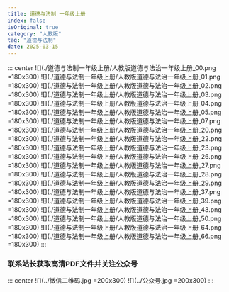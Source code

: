 ```yaml
---
title: 道德与法制 一年级上册
index: false
isOriginal: true
category: "人教版"
tag: "道德与法制"
date: 2025-03-15
---
```


::: center
![](./道德与法制一年级上册/人教版道德与法治一年级上册_00.png =180x300)
![](./道德与法制一年级上册/人教版道德与法治一年级上册_01.png =180x300)
![](./道德与法制一年级上册/人教版道德与法治一年级上册_02.png =180x300)
![](./道德与法制一年级上册/人教版道德与法治一年级上册_03.png =180x300)
![](./道德与法制一年级上册/人教版道德与法治一年级上册_04.png =180x300)
![](./道德与法制一年级上册/人教版道德与法治一年级上册_05.png =180x300)
![](./道德与法制一年级上册/人教版道德与法治一年级上册_07.png =180x300)
![](./道德与法制一年级上册/人教版道德与法治一年级上册_20.png =180x300)
![](./道德与法制一年级上册/人教版道德与法治一年级上册_22.png =180x300)
![](./道德与法制一年级上册/人教版道德与法治一年级上册_23.png =180x300)
![](./道德与法制一年级上册/人教版道德与法治一年级上册_26.png =180x300)
![](./道德与法制一年级上册/人教版道德与法治一年级上册_27.png =180x300)
![](./道德与法制一年级上册/人教版道德与法治一年级上册_28.png =180x300)
![](./道德与法制一年级上册/人教版道德与法治一年级上册_29.png =180x300)
![](./道德与法制一年级上册/人教版道德与法治一年级上册_37.png =180x300)
![](./道德与法制一年级上册/人教版道德与法治一年级上册_39.png =180x300)
![](./道德与法制一年级上册/人教版道德与法治一年级上册_43.png =180x300)
![](./道德与法制一年级上册/人教版道德与法治一年级上册_50.png =180x300)
![](./道德与法制一年级上册/人教版道德与法治一年级上册_64.png =180x300)
![](./道德与法制一年级上册/人教版道德与法治一年级上册_66.png =180x300)
:::

### 联系站长获取高清PDF文件并关注公众号
::: center
![](../微信二维码.jpg =200x300)
![](../公众号.jpg =200x300)
:::

